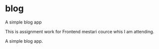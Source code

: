# blog
A simple blog app

This is assignment work for Frontend mestari cource whis I am attending.

A simple blog app.
